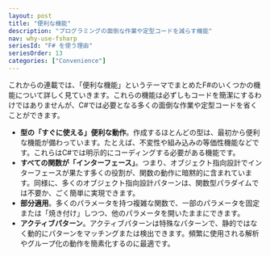 ```yaml
---
layout: post
title: "便利な機能"
description: "プログラミングの面倒な作業や定型コードを減らす機能"
nav: why-use-fsharp
seriesId: "F# を使う理由"
seriesOrder: 13
categories: ["Convenience"]
---
```


これからの連載では、「便利な機能」というテーマでまとめたF#のいくつかの機能について詳しく見ていきます。これらの機能は必ずしもコードを簡潔にするわけではありませんが、C#では必要となる多くの面倒な作業や定型コードを省くことができます。

* **型の「すぐに使える」便利な動作**。作成するほとんどの型は、最初から便利な機能が備わっています。たとえば、不変性や組み込みの等価性機能などです。これらはC#では明示的にコーディングする必要がある機能です。
* **すべての関数が「インターフェース」**。つまり、オブジェクト指向設計でインターフェースが果たす多くの役割が、関数の動作に暗黙的に含まれています。同様に、多くのオブジェクト指向設計パターンは、関数型パラダイムでは不要か、ごく簡単に実現できます。
* **部分適用**。多くのパラメータを持つ複雑な関数で、一部のパラメータを固定または「焼き付け」しつつ、他のパラメータを開いたままにできます。
* **アクティブパターン**。アクティブパターンは特殊なパターンで、静的ではなく動的にパターンをマッチングまたは検出できます。頻繁に使用される解析やグループ化の動作を簡素化するのに最適です。
